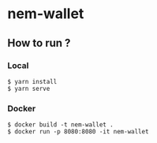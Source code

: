# nem-wallet

## How to run ?

### Local

```
$ yarn install
$ yarn serve
```

### Docker

```
$ docker build -t nem-wallet .
$ docker run -p 8080:8080 -it nem-wallet
```
